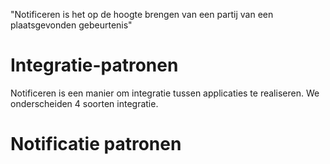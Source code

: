 "Notificeren is het op de hoogte brengen van een partij van een plaatsgevonden gebeurtenis"

# Integratie-patronen
Notificeren is een manier om integratie tussen applicaties te realiseren.
We onderscheiden 4 soorten integratie.


# Notificatie patronen

